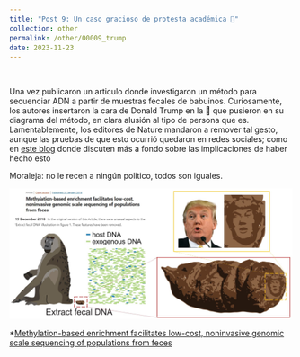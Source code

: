 ```yaml
---
title: "Post 9: Un caso gracioso de protesta académica 💩"
collection: other
permalink: /other/00009_trump
date: 2023-11-23
---
```


&nbsp;



Una vez publicaron un articulo donde investigaron un método para secuenciar ADN a partir de muestras fecales de babuinos. Curiosamente, los autores insertaron la cara de Donald Trump en la 💩 que pusieron en 
su diagrama del método, en clara alusión al tipo de persona que es. 
Lamentablemente, los editores de Nature mandaron a remover tal gesto, aunque las pruebas de que esto ocurrió quedaron en redes sociales; como en [este blog](https://merenlab.org/2018/12/17/face-on-a-turd/) donde discuten más a fondo sobre
las implicaciones de haber hecho esto 
 
Moraleja: no le recen a ningún politico, todos son iguales. 

![img](/images/general/0009_pop.jpg)

*[Methylation-based enrichment facilitates low-cost, noninvasive genomic scale sequencing of populations from feces](https://www.nature.com/articles/s41598-018-20427-9)
